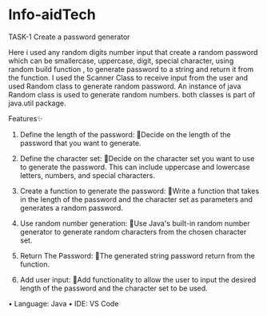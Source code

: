 # Info-aidTech
TASK-1 Create a password generator

Here i used any random digits number input that create a random password which can be smallercase, uppercase, digit, special character, using random build function , to generate password to a string and return it from the function. I used the Scanner Class to receive input from the user and used Random class to generate random password. An instance of java Random class is used to generate random numbers. both classes is part of java.util package.

Features✨
1. Define the length of the password:
📍Decide on the length of the password that you want to generate.

2. Define the character set:
📍Decide on the character set you want to use to generate the password. This can include uppercase and lowercase letters, numbers, and special characters.

3. Create a function to generate the password:
📍Write a function that takes in the length of the password and the character set as parameters and generates a random password.

4. Use random number generation:
📍Use Java's built-in random number generator to generate random characters from the chosen character set.

5. Return The Password:
📍The generated string password return from the function.

6. Add user input:
📍Add functionality to allow the user to input the desired length of the password and the character set to be used.

• Language: Java
• IDE: VS Code
